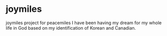 # joymiles
joymiles project for peacemiles
I have been having my dream for my whole life in God based on my identification of Korean and Canadian.
